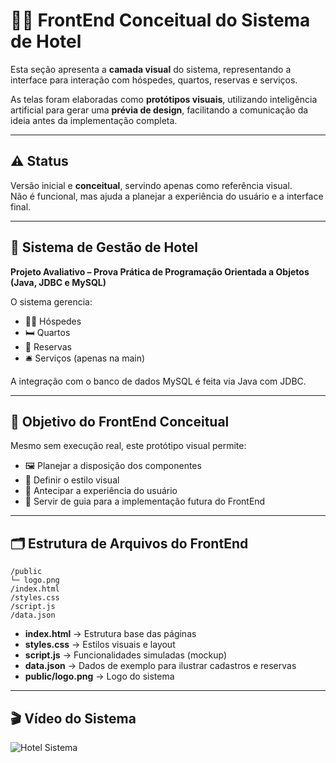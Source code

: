 # 🏨✨ FrontEnd Conceitual do Sistema de Hotel

Esta seção apresenta a **camada visual** do sistema, representando a interface para interação com hóspedes, quartos, reservas e serviços.  

As telas foram elaboradas como **protótipos visuais**, utilizando inteligência artificial para gerar uma **prévia de design**, facilitando a comunicação da ideia antes da implementação completa.

---

## ⚠️ Status
Versão inicial e **conceitual**, servindo apenas como referência visual.  
Não é funcional, mas ajuda a planejar a experiência do usuário e a interface final.

---

## 🏩 Sistema de Gestão de Hotel

**Projeto Avaliativo – Prova Prática de Programação Orientada a Objetos (Java, JDBC e MySQL)**  

O sistema gerencia:
- 🧑‍💼 Hóspedes
- 🛏️ Quartos
- 📅 Reservas
- 🛎️ Serviços (apenas na main)

A integração com o banco de dados MySQL é feita via Java com JDBC.

---

## 🎯 Objetivo do FrontEnd Conceitual

Mesmo sem execução real, este protótipo visual permite:
- 🖼️ Planejar a disposição dos componentes
- 🎨 Definir o estilo visual
- 🧭 Antecipar a experiência do usuário
- 🚀 Servir de guia para a implementação futura do FrontEnd

---

## 🗂 Estrutura de Arquivos do FrontEnd

```
/public
└─ logo.png
/index.html
/styles.css
/script.js
/data.json
```


- **index.html** → Estrutura base das páginas  
- **styles.css** → Estilos visuais e layout  
- **script.js** → Funcionalidades simuladas (mockup)  
- **data.json** → Dados de exemplo para ilustrar cadastros e reservas  
- **public/logo.png** → Logo do sistema  

---

## 🎬 Vídeo do Sistema
![Hotel Sistema](./public/hotelVideo.gif)
